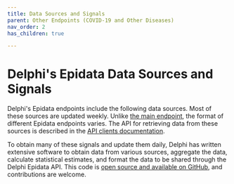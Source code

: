 ```yaml
---
title: Data Sources and Signals
parent: Other Endpoints (COVID-19 and Other Diseases)
nav_order: 2
has_children: true

---
```


# Delphi's Epidata Data Sources and Signals

Delphi's Epidata endpoints include the following data sources.
Most of these sources are updated weekly.
Unlike [the main endpoint](covidcast.md), the format of different Epidata endpoints varies.
The API for retrieving data from these sources is described in the
[API clients documentation](client_libraries.md).

To obtain many of these signals and update them daily, Delphi has written
extensive software to obtain data from various sources, aggregate the data,
calculate statistical estimates, and format the data to be shared through the Delphi Epidata API.
This code is
[open source and available on GitHub](https://github.com/cmu-delphi/delphi-epidata),
and contributions are welcome.

